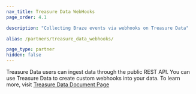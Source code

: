 ```yaml
---
nav_title: Treasure Data WebHooks
page_order: 4.1

description: "Collecting Braze events via webhooks on Treasure Data"

alias: /partners/treasure_data_webhooks/

page_type: partner
hidden: false
---
```

Treasure Data users can ingest data through the public REST API. You can use Treasure Data to create custom webhooks into your data. To learn more, visit [Treasure Data Document Page][1]

[1]: https://docs.treasuredata.com/display/public/PD/Postback+API
